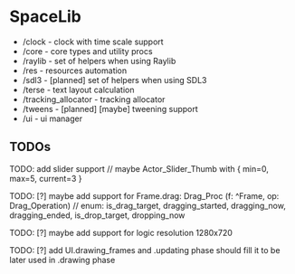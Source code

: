 # SpaceLib

* /clock                - clock with time scale support
* /core                 - core types and utility procs
* /raylib               - set of helpers when using Raylib
* /res                  - resources automation
* /sdl3                 - [planned] set of helpers when using SDL3
* /terse                - text layout calculation
* /tracking_allocator   - tracking allocator
* /tweens               - [planned] [maybe] tweening support
* /ui                   - ui manager

## TODOs

TODO: add slider support // maybe Actor_Slider_Thumb with { min=0, max=5, current=3 }

TODO: [?] maybe add support for Frame.drag: Drag_Proc (f: ^Frame, op: Drag_Operation) // enum: is_drag_target, dragging_started, dragging_now, dragging_ended, is_drop_target, dropping_now

TODO: [?] maybe add support for logic resolution 1280x720

TODO: [?] add UI.drawing_frames and .updating phase should fill it to be later used in .drawing phase
